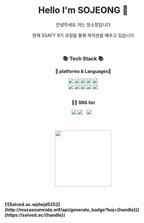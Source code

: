 <div align=center> 
<h1> Hello I'm SOJEONG 👋 </h1>
<p>안녕하세요 저는 정소정입니다 </p>
<p>현재 SSAFY 9기 과정을 통해 파이썬을 배우고 있습니다</p>
</div>

<br/>
<div align="center">
  <h3><b> 📚 Tech Stack 📚 <b></h3>
  <p> 🤍 platforms & Languages🤍 </p>
  <img src="https://img.shields.io/badge/Python-3776AB?style=flat&logo=Python&logoColor=white"/>
  <img src="https://img.shields.io/badge/HTML5-E34F26?style=flat&logo=HTML5&logoColor=white"/>
  <img src="https://img.shields.io/badge/CSS3-1572B6?style=flat&logo=CSS3&logoColor=white"/>
  <img src="https://img.shields.io/badge/JavaScript-F7DF1E?style=flat&logo=JavaScript&logoColor=white"/>
  <img src="https://img.shields.io/badge/Bootstrap-7952B3?style=flat&logo=Bootstrap&logoColor=white"/> 
  <br>
  <img src="https://img.shields.io/badge/Django-092E20?style=flat&logo=Django&logoColor=white"/>
  <img src="https://img.shields.io/badge/Vuedotjs-4FC08D?style=flat&logo=Vuedotjs&logoColor=white"/>
  <img src="https://img.shields.io/badge/SQlite-003B57?style=flat&logo=SQlite&logoColor=white"/>
  <img src="https://img.shields.io/badge/Qgis-589632?style=flat&logo=Qgis&logoColor=white"/>
  <img src="https://img.shields.io/badge/RStudio-75AADB?style=flat&logo=RStudio&logoColor=white"/>

    

  
</div>
<br/>

<div align="center">
  <p>💁🏻 SNS list </p>
<a href="https://hits.seeyoufarm.com"><img src="https://hits.seeyoufarm.com/api/count/incr/badge.svg?url=https%3A%2F%2Fgithub.com%2Fsojeong025%2Fhit-counter&count_bg=%23000000&title_bg=%23000000&icon=github.svg&icon_color=%23FFFFFF&title=Github&edge_flat=false"/></a>
<a href="https://rec-0f-jeong.tistory.com/"><img src="https://img.shields.io/badge/Tistory-000000?style=flat&logo=Tistory&logoColor=white"/></a> 
<a href="https://instagram.com/s_o_ing">  <img src="http://img.shields.io/badge/-Instagram-E4405F?style=flat&logo=Instagram&logoColor=white&link=https://instagram.com/s_o_ing/" style="height : auto; margin-left : 10px; margin-right : 10px;"/> </a></div>
</div>

<br/>
<br/>

<p align="center">
<a href="https://github.com/sojeong025/">
  <img height="180em" src="https://github-readme-stats-eight-theta.vercel.app/api?username=sojeong025&show_icons=true&default#gh-light-mode-only&include_all_commits=true&count_private=true"/>
</a>
</p>
<br/>
<br/>
[![Solved.ac.wjdwjd5252](http://mazassumnida.wtf/api/generate_badge?boj={handle})](https://solved.ac/{handle})



<!--
**sojeong025/sojeong025** is a ✨ _special_ ✨ repository because its `README.md` (this file) appears on your GitHub profile.

Here are some ideas to get you started:

- 🔭 I’m currently working on ...
- 🌱 I’m currently learning ...
- 👯 I’m looking to collaborate on ...
- 🤔 I’m looking for help with ...
- 💬 Ask me about ...
- 📫 How to reach me: ...
- 😄 Pronouns: ...
- ⚡ Fun fact: ...
-->

